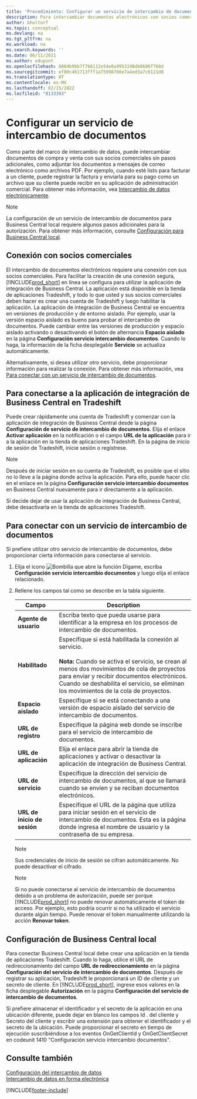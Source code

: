 ```yaml
---
title: 'Procedimiento: Configurar un servicio de intercambio de documentos | Documentos de Microsoft'
description: Para intercambiar documentos electrónicos con socios comerciales se usa un proveedor de servicios externo.
author: bholtorf
ms.topic: conceptual
ms.devlang: na
ms.tgt_pltfrm: na
ms.workload: na
ms.search.keywords: ''
ms.date: 06/11/2021
ms.author: edupont
ms.openlocfilehash: 8804b9bb7f7b8112e54e8a9953198db8686f768d
ms.sourcegitcommit: ef80c461713fff1a75998766e7a4ed3a7c6121d0
ms.translationtype: HT
ms.contentlocale: es-MX
ms.lasthandoff: 02/15/2022
ms.locfileid: "8133393"
---
```

# <a name="set-up-a-document-exchange-service"></a>Configurar un servicio de intercambio de documentos
Como parte del marco de intercambio de datos, puede intercambiar documentos de compra y venta con sus socios comerciales sin pasos adicionales, como adjuntar los documentos a mensajes de correo electrónico como archivos PDF. Por ejemplo, cuando esté listo para facturar a un cliente, puede registrar la factura y enviarla para su pago como un archivo que su cliente puede recibir en su aplicación de administración comercial. Para obtener más información, vea [Intercambio de datos electrónicamente](across-data-exchange.md).

> [!NOTE]
> La configuración de un servicio de intercambio de documentos para Business Central local requiere algunos pasos adicionales para la autorización. Para obtener más información, consulte [Configuración para Business Central local](#settings-for-business-central-on-premises).

## <a name="connecting-with-trading-partners"></a>Conexión con socios comerciales
El intercambio de documentos electrónicos requiere una conexión con sus socios comerciales. Para facilitar la creación de una conexión segura, [!INCLUDE[prod_short](includes/prod_short.md)] en línea se configura para utilizar la aplicación de integración de Business Central. La aplicación está disponible en la tienda de aplicaciones Tradeshift, y todo lo que usted y sus socios comerciales deben hacer es crear una cuenta de Tradeshift y luego habilitar la aplicación. La aplicación de integración de Business Central se encuentra en versiones de producción y de entorno aislado. Por ejemplo, usar la versión espacio aislado es bueno para probar el intercambio de documentos. Puede cambiar entre las versiones de producción y espacio aislado activando o desactivando el botón de alternancia **Espacio aislado** en la página **Configuración servicio intercambio documentos**. Cuando lo haga, la información de la ficha desplegable **Servicio** se actualiza automáticamente.

Alternativamente, si desea utilizar otro servicio, debe proporcionar información para realizar la conexión. Para obtener más información, vea [Para conectar con un servicio de intercambio de documentos](across-how-to-set-up-a-document-exchange-service.md#to-connect-to-a-document-exchange-service).

## <a name="to-connect-to-the-business-central-integration-app-on-tradeshift"></a>Para conectarse a la aplicación de integración de Business Central en Tradeshift
Puede crear rápidamente una cuenta de Tradeshift y comenzar con la aplicación de integración de Business Central desde la página **Configuración de servicio de intercambio de documentos**. Elija el enlace **Activar aplicación** en la notificación o el campo **URL de la aplicación** para ir a la aplicación en la tienda de aplicaciones Tradeshift. En la página de inicio de sesión de Tradeshift, inicie sesión o regístrese.

> [!NOTE]
> Después de iniciar sesión en su cuenta de Tradeshift, es posible que el sitio no lo lleve a la página donde activa la aplicación. Para ello, puede hacer clic en el enlace en la página **Configuración servicio intercambio documentos** en Business Central nuevamente para ir directamente a la aplicación.

Si decide dejar de usar la aplicación de integración de Business Central, debe desactivarla en la tienda de aplicaciones Tradeshift. 

## <a name="to-connect-to-a-document-exchange-service"></a>Para conectar con un servicio de intercambio de documentos  
Si prefiere utilizar otro servicio de intercambio de documentos, debe proporcionar cierta información para conectarse al servicio.

1. Elija el icono ![Bombilla que abre la función Dígame](media/ui-search/search_small.png "Dígame qué desea hacer"), escriba **Configuración servicio intercambio documentos** y luego elija el enlace relacionado.  
2. Rellene los campos tal como se describe en la tabla siguiente.  

    |Campo|Description|  
    |---------------------------------|---------------------------------------|  
    |**Agente de usuario**|Escriba texto que pueda usarse para identificar a la empresa en los procesos de intercambio de documentos.|  
    |**Habilitado**|Especifique si está habilitada la conexión al servicio.<br><br> **Nota:** Cuando se activa el servicio, se crean al menos dos movimientos de cola de proyectos para enviar y recibir documentos electrónicos. Cuando se deshabilita el servicio, se eliminan los movimientos de la cola de proyectos.|  
    |**Espacio aislado**|Especifique si se está conectando a una versión de espacio aislado del servicio de intercambio de documentos.|
    |**URL de registro**|Especifique la página web donde se inscribe para el servicio de intercambio de documentos.|  
    |**URL de aplicación**|Elija el enlace para abrir la tienda de aplicaciones y activar o desactivar la aplicación de integración de Business Central.|
    |**URL de servicio**|Especifique la dirección del servicio de intercambio de documentos, al que se llamará cuando se envíen y se reciban documentos electrónicos.|  
    |**URL de inicio de sesión**|Especifique el URL de la página que utiliza para iniciar sesión en el servicio de intercambio de documentos. Esta es la página donde ingresa el nombre de usuario y la contraseña de su empresa.|  
    
    > [!NOTE]  
    > Sus credenciales de inicio de sesión se cifran automáticamente. No puede desactivar el cifrado.

    > [!NOTE]
    > Si no puede conectarse al servicio de intercambio de documentos debido a un problema de autorización, puede ser porque [!INCLUDE[prod_short](includes/prod_short.md)] no puede renovar automáticamente el token de acceso. Por ejemplo, esto podría ocurrir si no ha utilizado el servicio durante algún tiempo. Puede renovar el token manualmente utilizando la acción **Renovar token**.

## <a name="settings-for-business-central-on-premises"></a>Configuración de Business Central local
Para conectar Business Central local debe crear una aplicación en la tienda de aplicaciones Tradeshift. Cuando lo haga, utilice el URL de redireccionamiento del campo **URL de redireccionamiento** en la página **Configuración del servicio de intercambio de documentos**. Después de registrar su aplicación, Tradeshift le proporcionará un ID de cliente y un secreto de cliente. En [!INCLUDE[prod_short](includes/prod_short.md)], ingrese esos valores en la ficha desplegable **Autorización** en la página **Configuración del servicio de intercambio de documentos**.

Si prefiere almacenar el identificador y el secreto de la aplicación en una ubicación diferente, puede dejar en blanco los campos Id . del cliente y Secreto del cliente y escribir una extensión para obtener el identificador y el secreto de la ubicación. Puede proporcionar el secreto en tiempo de ejecución suscribiéndose a los eventos OnGetClientId y OnGetClientSecret en codeunit 1410 "Configuración servicio intercambio documentos".

## <a name="see-also"></a>Consulte también  
[Configuración del intercambio de datos](across-set-up-data-exchange.md)  
[Intercambio de datos en forma electrónica](across-data-exchange.md)


[!INCLUDE[footer-include](includes/footer-banner.md)]